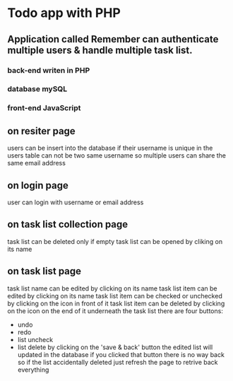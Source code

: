 # Todo app with PHP

## Application called Remember can authenticate multiple users & handle multiple task list.

### back-end writen in PHP
### database mySQL
### front-end JavaScript

## on resiter page
users can be insert into the database if their username is unique
in the users table can not be two same username
so multiple users can share the same email address

## on login page
user can login with username or email address

## on task list collection page
task list can be deleted only if empty
task list can be opened by cliking on its name

## on task list page
task list name can be edited by clicking on its name
task list item can be edited by clicking on its name
task list item can be checked or unchecked by clicking on the icon in front of it
task list item can be deleted by clicking on the icon on the end of it
underneath the task list there are four buttons:
- undo
- redo
- list uncheck
- list delete
by clicking on the 'save & back' button the edited list will updated in the database
if you clicked that button there is no way back
so if the list accidentally deleted just refresh the page to retrive back everything

